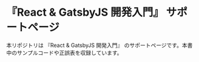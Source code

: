 # 『React & GatsbyJS 開発入門』 サポートページ

本リポジトリは 『React & GatsbyJS 開発入門』 のサポートページです。本書中のサンプルコードや正誤表を収録しています。
